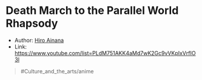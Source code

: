 # Death March to the Parallel World Rhapsody

- Author: [Hiro Ainana](Hiro%20Ainana.md)
- Link: https://www.youtube.com/list=PLdM751AKK4aMd7wK2Gc9vVKpIxVrfIO3l

> #Culture_and_the_arts/anime
